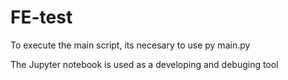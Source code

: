 # FE-test

To execute the main script, its necesary to use py main.py

The Jupyter notebook is used as a developing and debuging tool
